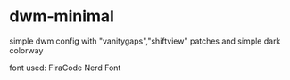 # dwm-minimal
simple dwm config with "vanitygaps","shiftview" patches and simple dark colorway

font used: FiraCode Nerd Font
